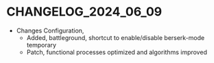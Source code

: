 ﻿# CHANGELOG_2024_06_09

+ Changes Configuration,
  - Added, battleground, shortcut to enable/disable berserk-mode temporary
  - Patch, functional processes optimized and algorithms improved